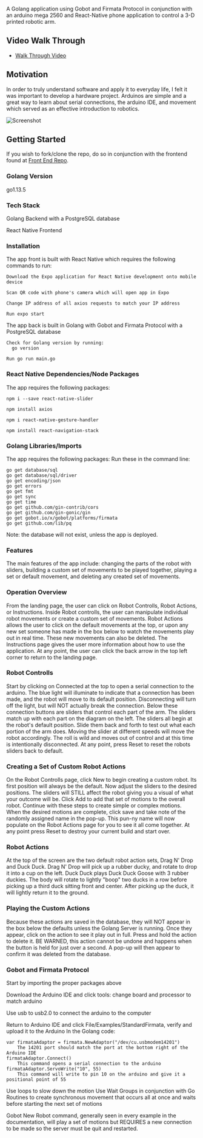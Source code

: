 A Golang application using Gobot and Firmata Protocol in conjunction with an arduino mega 2560 and React-Native phone application to control a 3-D printed robotic arm. 

## Video Walk Through

* [Walk Through Video](https://www.youtube.com/watch?v=_EJAylseR3s)

## Motivation

In order to truly understand software and apply it to everyday life, I felt it was important to develop a hardware project. Arduinos are simple and a great way to learn about serial connections, the arduino IDE, and movement which served as an effective introduction to robotics.   

![Screenshot](home.png)

## Getting Started

If you wish to fork/clone the repo, do so in conjunction with the frontend found at [Front End Repo](https://github.com/miriamgrigsby/native-pinch-me). 

### Golang Version

go1.13.5 

### Tech Stack

Golang Backend with a PostgreSQL database 

React Native Frontend 

### Installation

The app front is built with React Native which requires the following commands to run: 

    Download the Expo application for React Native development onto mobile device
    
    Scan QR code with phone's camera which will open app in Expo
    
    Change IP address of all axios requests to match your IP address

    Run expo start
    
The app back is built in Golang with Gobot and Firmata Protocol with a PostgreSQL database

    Check for Golang version by running: 
      go version
    
    Run go run main.go 
    
### React Native Dependencies/Node Packages

The app requires the following packages: 

    npm i --save react-native-slider
    
    npm install axios
    
    npm i react-native-gesture-handler
    
    npm install react-navigation-stack 
    
### Golang Libraries/Imports

The app requires the following packages: 
  Run these in the command line: 

	go get database/sql
	go get database/sql/driver
	go get encoding/json
	go get errors
	go get fmt
	go get sync
	go get time
	go get github.com/gin-contrib/cors
	go get github.com/gin-gonic/gin
	go get gobot.io/x/gobot/platforms/firmata
	go get github.com/lib/pq
 
 Note: the database will not exist, unless the app is deployed. 
 
### Features

The main features of the app include: changing the parts of the robot with sliders, building a custom set of movements to be played together, playing a set or default movement, and deleting any created set of movements. 

### Operation Overview

From the landing page, the user can click on Robot Controlls, Robot Actions, or Instructions. Inside Robot controlls, the user can manipulate individual robot movements or create a custom set of movements. Robot Actions allows the user to click on the default movements at the top, or upon any new set someone has made in the box below to watch the movements play out in real time. These new movements can also be deleted. The Instructions page gives the user more information about how to use the application. At any point, the user can click the back arrow in the top left corner to return to the landing page. 

### Robot Controlls

Start by clicking on Connected at the top to open a serial connection to the arduino. The blue light will illuminate to indicate that a connection has been made, and the robot will move to its default position. Disconnecting will turn off the light, but will NOT actually break the connection. Below these connection buttons are sliders that control each part of the arm. The sliders match up with each part on the diagram on the left. The sliders all begin at the robot's default position. Slide them back and forth to test out what each portion of the arm does. Moving the slider at different speeds will move the robot accordingly. The roll is wild and moves out of control and at this time is intentionally disconnected. At any point, press Reset to reset the robots sliders back to default. 

### Creating a Set of Custom Robot Actions
    
On the Robot Controlls page, click New to begin creating a custom robot. Its first position will always be the default. Now adjust the sliders to the desired positions. The sliders will STILL affect the robot giving you a visual of what your outcome will be. Click Add to add that set of motions to the overall robot. Continue with these steps to create simple or complex motions. When the desired motions are complete, click save and take note of the randomly assigned name in the pop-up. This pun-ny name will now populate on the Robot Actions page for you to see it all come together. At any point press Reset to  destroy your current build and start over. 

### Robot Actions

At the top of the screen are the two default robot action sets, Drag N' Drop and Duck Duck. Drag N' Drop will pick up a rubber ducky, and rotate to drop it into a cup on the left. Duck Duck plays Duck Duck Goose with 3 rubber duckies. The body will rotate to lightly "boop" two ducks in a row before picking up a third duck sitting front and center. After picking up the duck, it will lightly return it to the ground. 

### Playing the Custom Actions
    
Because these actions are saved in the database, they will NOT appear in the box below the defaults unless the Golang Server is running. Once they appear, click on the action to see it play out in full. Press and hold the action to delete it. BE WARNED, this action cannot be undone and happens when the button is held for just over a second. A pop-up will then appear to confirm it was deleted from the database. 

### Gobot and Firmata Protocol 

Start by importing the proper packages above

Download the Arduino IDE and click tools: change board and processor to match arduino

Use usb to usb2.0 to connect the arduino to the computer

Return to Arduino IDE and click File/Examples/StandardFirmata, verify and upload it to the Arduino
In the Golang code: 

	var firmataAdaptor = firmata.NewAdaptor("/dev/cu.usbmodem14201")
		The 14201 port should match the port at the bottom right of the Arduino IDE
	firmataAdaptor.Connect()
		This command opens a serial connection to the arduino
	firmataAdaptor.ServoWrite("10", 55)
		This command will write to pin 10 on the arduino and give it a positional point of 55
		
Use loops to slow down the motion
Use Wait Groups in conjunction with Go Routines to create synchronous movement that occurs all at once and waits before starting the next set of motions
	
Gobot New Robot command, generally seen in every example in the documentation, will play a set of motions but REQUIRES a new connection to be made so the server must be quit and restarted.
	
	
